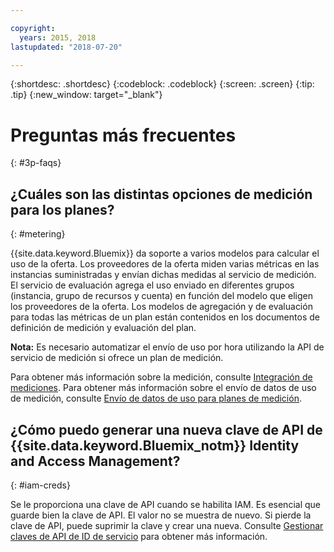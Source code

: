 ```yaml
---

copyright:
  years: 2015, 2018
lastupdated: "2018-07-20"

---
```


{:shortdesc: .shortdesc}
{:codeblock: .codeblock}
{:screen: .screen}
{:tip: .tip}
{:new_window: target="_blank"}

# Preguntas más frecuentes
{: #3p-faqs}

## ¿Cuáles son las distintas opciones de medición para los planes?
{: #metering}

{{site.data.keyword.Bluemix}} da soporte a varios modelos para calcular el uso de la oferta. Los proveedores de la oferta miden varias métricas en las instancias suministradas y envían dichas medidas al servicio de medición. El servicio de evaluación agrega el uso enviado en diferentes grupos (instancia, grupo de recursos y cuenta) en función del modelo que eligen los proveedores de la oferta. Los modelos de agregación y de evaluación para todas las métricas de un plan están contenidos en los documentos de definición de medición y evaluación del plan.

**Nota:** Es necesario automatizar el envío de uso por hora utilizando la API de servicio de medición si ofrece un plan de medición.

Para obtener más información sobre la medición, consulte [Integración de mediciones](/docs/third-party/metering.html#meteringintera). Para obtener más información sobre el envío de datos de uso de medición, consulte [Envío de datos de uso para planes de medición](/docs/third-party/submitusage.html#submitusage).

## ¿Cómo puedo generar una nueva clave de API de {{site.data.keyword.Bluemix_notm}} Identity and Access Management?
{: #iam-creds}

Se le proporciona una clave de API cuando se habilita IAM. Es esencial que guarde bien la clave de API. El valor no se muestra de nuevo. Si pierde la clave de API, puede suprimir la clave y crear una nueva. Consulte [Gestionar claves de API de ID de servicio](/docs/iam/serviceid_keys.html#serviceidapikeys) para obtener más información. 


